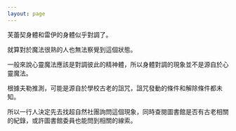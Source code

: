 ```yaml
---
layout: page
---
```


芙蕾契身體和雷伊的身體似乎對調了。  

就算對於魔法很熟的人也無法察覺到這個狀態。  

一般來說心靈魔法應該是對調彼此的精神體，所以身體對調的現象並不是源自於心靈魔法。  

根據夫勒推測，可能是源自於學校古老的詛咒，詛咒發動的條件和解除條件都未知。  

所以一行人決定先去找超自然社團詢問這個現象，同時查閱圖書館是否有古老相關的紀錄，或許圖書館委員也能問到相關的線索。  
